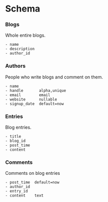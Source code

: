 # Schema

### Blogs
Whole entire blogs.

```
- name
- description
- author_id
```

### Authors
People who write blogs and comment on them.

```
- name
- handle       alpha,unique
- email        email
- website      nullable
- signup_date  default=now
```

### Entries
Blog entries.

```
- title
- blog_id
- post_time
- content
```

### Comments
Comments on blog entries

```
- post_time  default=now
- author_id
- entry_id
- content    text
```

